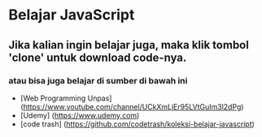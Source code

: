 # Belajar JavaScript

## Jika kalian ingin belajar juga, maka klik tombol 'clone' untuk download code-nya.

### atau bisa juga belajar di sumber di bawah ini

* [Web Programming Unpas] (https://www.youtube.com/channel/UCkXmLjEr95LVtGuIm3l2dPg)
* [Udemy] (https://www.udemy.com)
* [code trash] (https://github.com/codetrash/koleksi-belajar-javascript)
